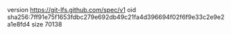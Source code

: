 version https://git-lfs.github.com/spec/v1
oid sha256:7ff91e75f1653fdbc279e692db49c21fa4d396694f02f6f9e33c2e9e2a1e8fd4
size 70138
